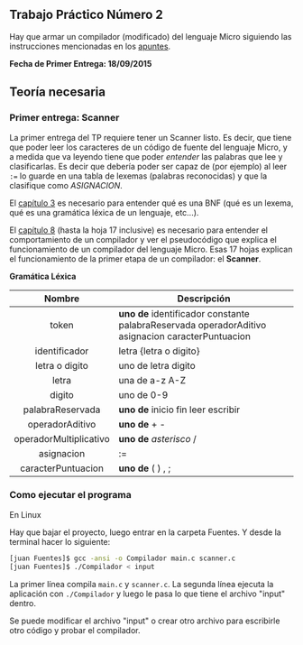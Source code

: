 ## Trabajo Práctico Número 2

Hay que armar un compilador (modificado) del lenguaje Micro siguiendo las instrucciones mencionadas en los [apuntes][3].

**Fecha de Primer Entrega: 18/09/2015**

## Teoría necesaria

### Primer entrega: Scanner

La primer entrega del TP requiere tener un Scanner listo. Es decir, que tiene que poder leer los caracteres
de un código de fuente del lenguaje Micro, y a medida que va leyendo tiene que poder *entender* las palabras que lee y clasificarlas. Es decir
que debería poder ser capaz de (por ejemplo) al leer `:=` lo guarde en una tabla de lexemas (palabras reconocidas) y que la clasifique como
*ASIGNACION*.

El [capítulo 3][1] es necesario para entender qué es una BNF (qué es un lexema, qué es una gramática léxica de un lenguaje, etc...).

El [capítulo 8][2] (hasta la hoja 17 inclusive) es necesario para entender el comportamiento de un compilador y ver el pseudocódigo que explica el funcionamiento de un compilador del lenguaje Micro. Esas 17 hojas explican el funcionamiento de la primer etapa de un compilador: el **Scanner**. 

**Gramática Léxica**

|Nombre|Descripción|
|:----:|-----------|
|token | **uno de** identificador constante palabraReservada operadorAditivo asignacion caracterPuntuacion|
|identificador| letra {letra o digito}|
|letra o digito| uno de letra digito|
|letra| una de a-z A-Z|
|digito| uno de 0-9|
|palabraReservada| **uno de** inicio fin leer escribir|
|operadorAditivo| **uno de** + -|
|operadorMultiplicativo| **uno de** *asterisco* /|
|asignacion| := |
|caracterPuntuacion| **uno de** ( ) , ;|

### Como ejecutar el programa

En Linux

Hay que bajar el proyecto, luego entrar en la carpeta Fuentes. Y desde la terminal hacer lo siguiente:

```bash
[juan Fuentes]$ gcc -ansi -o Compilador main.c scanner.c
[juan Fuentes]$ ./Compilador < input
```

La primer línea compila `main.c` y `scanner.c`.
La segunda línea ejecuta la aplicación con `./Compilador` y luego le pasa lo que tiene el archivo "input" dentro.

Se puede modificar el archivo "input" o crear otro archivo para escribirle otro código y probar el compilador.

[1]: https://www.dropbox.com/sh/nr1zia5bz1tgdu0/AAAbIArF7-gDmO9FcUCuqv3Da/Apuntes%20y%20Ejercicios/03-SintaxisBNF.pdf?dl=0
[2]: https://www.dropbox.com/sh/nr1zia5bz1tgdu0/AADuFldyjY-BjwPTU7A9VU9pa/Apuntes%20y%20Ejercicios/08-ProcesoCompilaci%C3%B3n.pdf?dl=0
[3]: http://ur1.ca/h9w5u
